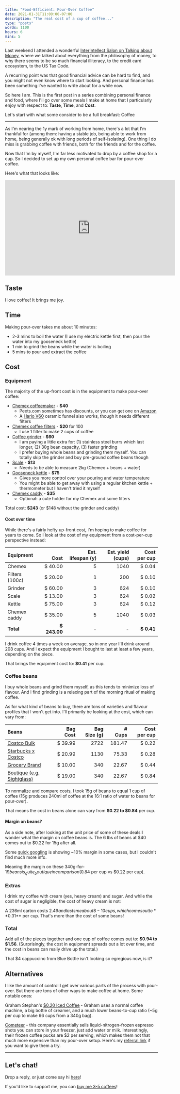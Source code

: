 ```yaml
---
title: "Food-Efficient: Pour-Over Coffee"
date: 2021-01-31T11:00:00-07:00
description: "The real cost of a cup of coffee..."
type: "posts"
words: 1100
hours: 6
mins: 5
---
```


Last weekend I attended a wonderful [Interintellect Salon on Talking about Money](https://twitter.com/billyisyoung/status/1353122334467518464), where we talked about everything from the philosophy of money, to why there seems to be so much financial illiteracy, to the credit card ecosystem, to the US Tax Code.

A recurring point was that good financial advice can be hard to find, and you might not even know where to start looking.  And personal finance has been something I've wanted to write about for a while now.

So here I am. This is the first post in a series combining personal finance and food, where I'll go over some meals I make at home that I particularly enjoy with respect to: **Taste**, **Time**, and **Cost**.

Let's start with what some consider to be a full breakfast: Coffee

---

As I'm nearing the 1y mark of working from home, there's a lot that I'm thankful for (among them: having a stable job, being able to work from home, being generally ok with long periods of self-isolating).  One thing I do miss is grabbing coffee with friends, both for the friends and for the coffee.

Now that I'm by myself, I'm far less motivated to drop by a coffee shop for a cup.  So I decided to set up my own personal coffee bar for pour-over coffee.

Here's what that looks like:  
<iframe width="560" height="315" src="https://www.youtube.com/embed/JrcH-4wHK9w" frameborder="0" allow="accelerometer; autoplay; clipboard-write; encrypted-media; gyroscope; picture-in-picture" allowfullscreen></iframe>

## Taste
I love coffee! It brings me joy.

## Time
Making pour-over takes me about 10 minutes:  

* 2-3 mins to boil the water (I use my electric kettle first, then pour the water into my gooseneck kettle)
* 1 min to grind the beans while the water is boiling
* 5 mins to pour and extract the coffee

## Cost
### Equipment
The majority of the up-front cost is in the equipment to make pour-over coffee:  

* [Chemex coffeemaker](https://www.peets.com/products/chemex-8c-coffeemaker-pcup) - **$40**
  * Peets.com sometimes has discounts, or you can get one on [Amazon](https://smile.amazon.com/dp/B000I1WP7W)
  * A [Hario V60](https://www.amazon.com/dp/B000P4D5HG) ceramic funnel also works, though it needs different filters
* [Chemex coffee filters](https://smile.amazon.com/dp/B017OFOP68) - **$20** for 100
  * I use 1 filter to make 2 cups of coffee
* [Coffee grinder](https://smile.amazon.com/dp/B07ZNXQF4S) - **$60**
  * I am paying a little extra for: (1) stainless steel burrs which last longer, (2) 30g bean capacity, (3) faster grinding
  * I prefer buying whole beans and grinding them myself. You can totally skip the grinder and buy pre-ground coffee beans though
* [Scale](https://smile.amazon.com/dp/B01JTDG084) - **$13**
  * Needs to be able to measure 2kg (Chemex + beans + water)
* [Gooseneck kettle](https://www.peets.com/fellow-kettle-black) - **$75**
  * Gives you more control over your pouring and water temperature
  * You might be able to get away with using a regular kitchen kettle + thermometer but I haven't tried it myself
* [Chemex caddy](http://www.bluehorseproducts.com/chemex-caddy) - **$35**
  * Optional: a cute holder for my Chemex and some filters

Total cost: **$243** (or $148 without the grinder and caddy)

#### Cost over time
While there's a fairly hefty up-front cost, I'm hoping to make coffee for years to come. So I look at the cost of my equipment from a cost-per-cup perspective instead:

| Equipment | &nbsp;&nbsp;&nbsp;&nbsp;&nbsp;&nbsp;&nbsp;&nbsp;&nbsp;&nbsp; Cost | &nbsp;&nbsp; Est. lifespan (y) | &nbsp;&nbsp; Est. yield (cups) | &nbsp;&nbsp; Cost per cup |
| :------------- | -------: | ---: | -----: | -----: |
| Chemex         |      $ 40.00 |    5 |   1040 |     $ 0.04 |
| Filters (100c) |      $ 20.00 |    1 |    200 |     $ 0.10 |
| Grinder        |      $ 60.00 |    3 |    624 |     $ 0.10 |
| Scale          |      $ 13.00 |    3 |    624 |     $ 0.02 |
| Kettle         |      $ 75.00 |    3 |    624 |     $ 0.12 |
| Chemex caddy   |      $ 35.00 |    5 |   1040 |     $ 0.03 |
| **Total**      | **$ 243.00** |    - |      - | **$ 0.41** |

I drink coffee 4 times a week on average, so in one year I'll drink around 208 cups. And I expect the equipment I bought to last at least a few years, depending on the piece.

That brings the equipment cost to: **$0.41** per cup.

### Coffee beans
I buy whole beans and grind them myself, as this tends to minimize loss of flavour.  And I find grinding is a relaxing part of the morning ritual of making coffee.

As for what kind of beans to buy, there are tons of varieties and flavour profiles that I won't get into.  I'll primarily be looking at the cost, which can vary from:  

<!-- nbsp hack to make table look somewhat nice... -->
| Beans | &nbsp;&nbsp; Bag Cost | &nbsp;&nbsp; Bag Size (g) | &nbsp;&nbsp; \# Cups | &nbsp;&nbsp; Cost per cup |
| :---- | -----------: | ------------: | -------: | ---------: |
| [Costco Bulk](https://www.costco.com/san-francisco-french-roast-whole-bean-coffee-3-lb%2c-2-pack.product.100039943.html) | $ 39.99 | 2722 | 181.47 | $ 0.22 |
| [Starbucks x Costco](https://www.costco.com/starbucks-french-roast%2c-whole-bean-coffee%2c-2.5-lbs.product.100377146.html) | $ 20.99  | 1130         | 75.33   | $ 0.28    |
| [Grocery Brand](https://smile.amazon.com/dp/B086FCPKC1) | $ 10.00  | 340          | 22.67   | $ 0.44    |
| [Boutique (e.g. Sightglass)](https://sightglasscoffee.com/products/banner-dark)         | $ 19.00  | 340          | 22.67   | $ 0.84    |

To normalize and compare costs, I took 15g of beans to equal 1 cup of coffee (15g produces 240ml of coffee at the 16:1 ratio of water to beans for pour-over).

That means the cost in beans alone can vary from **$0.22 to $0.84** per cup.

#### Margin on beans?
As a side note, after looking at the unit price of some of these deals I wonder what the margin on coffee beans is.  The 6 lbs of beans at $40 comes out to $0.22 for 15g after all.

Some [quick googling](https://www.quora.com/Whats-the-margin-on-coffee-beans-from-roaster-to-distributor) is showing ~10% margin in some cases, but I couldn't find much more info.

Meaning the margin on these 340g-for-$19 beans is _quite_ boutique in comparison ($0.84 per cup vs $0.22 per cup).

### Extras
I drink my coffee with cream (yes, heavy cream) and sugar. And while the cost of sugar is negligible, the cost of heavy cream is not:

A 236ml carton costs $2.49 and lasts me about 8-10 cups, which comes out to **$0.31** per cup. That's more than the cost of some beans!

### Total
Add all of the pieces together and one cup of coffee comes out to: **$0.94 to $1.56**.  (Surprisingly, the cost in equipment spreads out a lot over time, and the cost in beans can really drive up the total.)

That $4 cappuccino from Blue Bottle isn't looking so egregious now, is it?

## Alternatives
I like the amount of control I get over various parts of the process with pour-over.  But there are tons of other ways to make coffee at home.  Some notable ones:

Graham Stephan's [$0.20 Iced Coffee](https://www.youtube.com/watch?v=tvL4FF2lMnw) - Graham uses a normal coffee machine, a big bottle of creamer, and a much lower beans-to-cup ratio (~5g per cup to make 66 cups from a 340g bag).

[Cometeer](https://cometeer.com/how-we-make-it) - this company essentially sells liquid-nitrogen-frozen espresso shots you can store in your freezer, just add water or milk.  Interestingly, their frozen coffee pucks are $2 per serving, which makes them not that much more expensive than my pour-over setup.  Here's my [referral link](https://cometeer.com/products/pilot-program?code=57UJxv) if you want to give them a try.

<hr>

## Let's chat!
Drop a reply, or just come say hi [here](https://twitter.com/billyisyoung/)!

If you'd like to support me, you can [buy me 3-5 coffees](https://www.buymeacoffee.com/billyy)!
